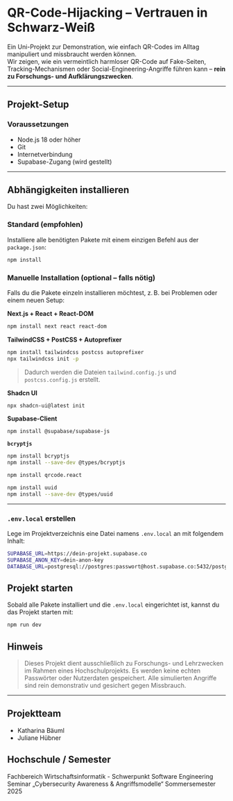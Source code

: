# QR-Code-Hijacking – Vertrauen in Schwarz-Weiß

Ein Uni-Projekt zur Demonstration, wie einfach QR-Codes im Alltag manipuliert und missbraucht werden können.  
Wir zeigen, wie ein vermeintlich harmloser QR-Code auf Fake-Seiten, Tracking-Mechanismen oder Social-Engineering-Angriffe führen kann – **rein zu Forschungs- und Aufklärungszwecken**.

---

## Projekt-Setup

### Voraussetzungen

- Node.js 18 oder höher
- Git
- Internetverbindung
- Supabase-Zugang (wird gestellt)

---

## Abhängigkeiten installieren

Du hast zwei Möglichkeiten:

### Standard (empfohlen)

Installiere alle benötigten Pakete mit einem einzigen Befehl aus der `package.json`:

```bash
npm install
```

### Manuelle Installation (optional – falls nötig)

Falls du die Pakete einzeln installieren möchtest, z. B. bei Problemen oder einem neuen Setup:

**Next.js + React + React-DOM**

```bash
npm install next react react-dom
```

**TailwindCSS + PostCSS + Autoprefixer**

```bash
npm install tailwindcss postcss autoprefixer
npx tailwindcss init -p
```

> Dadurch werden die Dateien `tailwind.config.js` und `postcss.config.js` erstellt.

**Shadcn UI**

```bash
npx shadcn-ui@latest init
```

**Supabase-Client**

```bash
npm install @supabase/supabase-js
```

**`bcryptjs`**

```bash
npm install bcryptjs
npm install --save-dev @types/bcryptjs
```

```bash
npm install qrcode.react
```

```bash
npm install uuid
npm install --save-dev @types/uuid
```

---

### `.env.local` erstellen

Lege im Projektverzeichnis eine Datei namens `.env.local` an mit folgendem Inhalt:

```bash
SUPABASE_URL=https://dein-projekt.supabase.co
SUPABASE_ANON_KEY=dein-anon-key
DATABASE_URL=postgresql://postgres:passwort@host.supabase.co:5432/postgres
```

## Projekt starten

Sobald alle Pakete installiert und die `.env.local` eingerichtet ist, kannst du das Projekt starten mit:

```bash
npm run dev
```

## Hinweis

> Dieses Projekt dient ausschließlich zu Forschungs- und Lehrzwecken im Rahmen eines Hochschulprojekts.
> Es werden keine echten Passwörter oder Nutzerdaten gespeichert.
> Alle simulierten Angriffe sind rein demonstrativ und gesichert gegen Missbrauch.

---

## Projektteam

- Katharina Bäuml
- Juliane Hübner

## Hochschule / Semester

Fachbereich Wirtschaftsinformatik - Schwerpunkt Software Engineering
Seminar „Cybersecurity Awareness & Angriffsmodelle“
Sommersemester 2025

